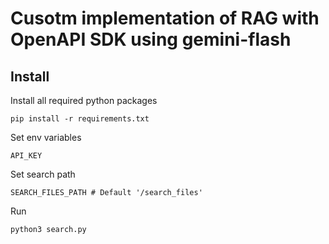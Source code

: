 # Cusotm implementation of RAG with OpenAPI SDK using gemini-flash

## Install
Install all required python packages 

```
pip install -r requirements.txt
```

Set env variables
```
API_KEY
```

Set search path
```
SEARCH_FILES_PATH # Default '/search_files'
```

Run
```
python3 search.py
```